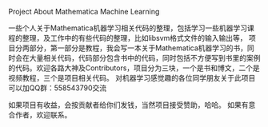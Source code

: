 Project About Mathematica Machine Learning

一些个人关于Mathematica机器学习相关代码的整理，包括学习一些机器学习课程的整理，及工作中的有些代码的整理，比如libsvm格式文件的输入输出等，
项目分两部分，第一部分是教程，我会写一本关于Mathematica机器学习的书，同时会在大量相关代码，代码部分包含书中的代码，同时包括不方便写到书里的案例的代码。欢迎各路大神及Contributors，项目分为三块，一个是书和博文，二个是视频教程，三个是项目相关代码。
对机器学习感觉趣的各位同学朋友关于此项目可以加QQ群：558543790交流

如果项目有收益，会按贡献者给你们发钱，当然项目接受赞助，哈哈。
如果有意合作者，欢迎联系。
